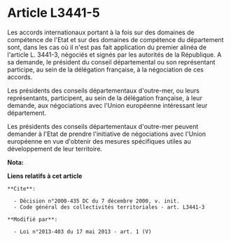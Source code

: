 # Article L3441-5

Les accords internationaux portant à la fois sur des domaines de compétence de l'Etat et sur des domaines de compétence du
département sont, dans les cas où il n'est pas fait application du premier alinéa de l'article L. 3441-3, négociés et signés
par les autorités de la République. A sa demande, le président du conseil départemental ou son représentant participe, au
sein de la délégation française, à la négociation de ces accords. 

Les présidents des conseils départementaux d'outre-mer, ou leurs représentants, participent, au sein de la délégation
française, à leur demande, aux négociations avec l'Union européenne intéressant leur département. 

Les présidents des conseils départementaux d'outre-mer peuvent demander à l'Etat de prendre l'initiative de négociations avec
l'Union européenne en vue d'obtenir des mesures spécifiques utiles au développement de leur territoire.

**Nota:**



**Liens relatifs à cet article**

	**Cite**:

	  - Décision n°2000-435 DC du 7 décembre 2000, v. init.
	  - Code général des collectivités territoriales - art. L3441-3

	**Modifié par**:

	  - Loi n°2013-403 du 17 mai 2013 - art. 1 (V)

